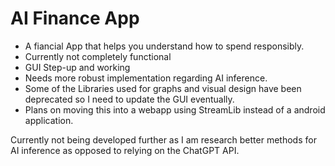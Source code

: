 # AI Finance App

- A fiancial App that helps you understand how to spend responsibly. 
- Currently not completely functional 
- GUI Step-up and working 
- Needs more robust implementation regarding AI inference.
- Some of the Libraries used for graphs and visual design have been deprecated so I need to update the GUI eventually.
- Plans on moving this into a webapp using StreamLib instead of a android application.

Currently not being developed further as I am research better methods for AI inference as opposed to relying on the ChatGPT API.
